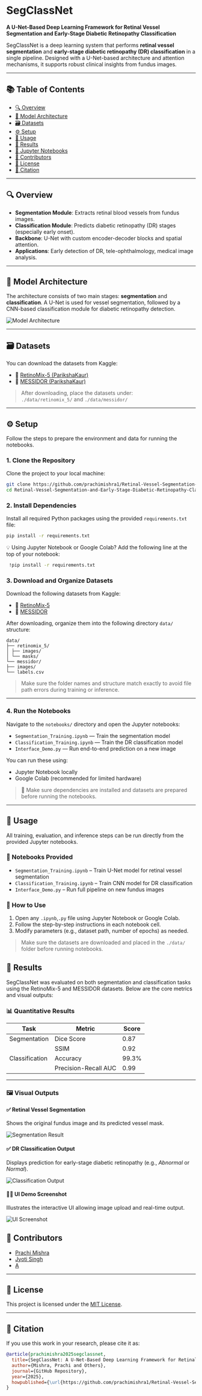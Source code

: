 # SegClassNet

**A U-Net-Based Deep Learning Framework for Retinal Vessel Segmentation and Early-Stage Diabetic Retinopathy Classification**

SegClassNet is a deep learning system that performs **retinal vessel segmentation** and **early-stage diabetic retinopathy (DR) classification** in a single pipeline. Designed with a U-Net-based architecture and attention mechanisms, it supports robust clinical insights from fundus images.

---

## 📚 Table of Contents

- [🔍 Overview](#-overview)
- [🧠 Model Architecture](#-model-architecture)
- [🗃️ Datasets](#️-datasets)
- [⚙️ Setup](#-setup)
- [🚀 Usage](#-usage)
- [🧪 Results](#-results)
- [📓 Jupyter Notebooks](#-jupyter-notebooks)
- [👥 Contributors](#-contributors)
- [📄 License](#-license)
- [📌 Citation](#-citation)
---

## 🔍 Overview

- **Segmentation Module**: Extracts retinal blood vessels from fundus images.
- **Classification Module**: Predicts diabetic retinopathy (DR) stages (especially early onset).
- **Backbone**: U-Net with custom encoder-decoder blocks and spatial attention.
- **Applications**: Early detection of DR, tele-ophthalmology, medical image analysis.

---

## 🧠 Model Architecture

The architecture consists of two main stages: **segmentation** and **classification**. A U-Net is used for vessel segmentation, followed by a CNN-based classification module for diabetic retinopathy detection.

![Model Architecture](./asset/overview_dia..png)

---

## 🗃️ Datasets

You can download the datasets from Kaggle:

- 🔗 [RetinoMix-5 (ParikshaKaur)](https://www.kaggle.com/datasets/parikshakaur/retinomix-5)  
- 🔗 [MESSIDOR (ParikshaKaur)](https://www.kaggle.com/datasets/parikshakaur/messidor)

> After downloading, place the datasets under:  
> `./data/retinomix_5/` and `./data/messidor/`

---

## ⚙️ Setup

Follow the steps to prepare the environment and data for running the notebooks.

### 1. Clone the Repository

Clone the project to your local machine:

```bash
git clone https://github.com/prachimishra1/Retinal-Vessel-Segmentation-and-Early-Stage-Diabetic-Retinopathy-Classification.git
cd Retinal-Vessel-Segmentation-and-Early-Stage-Diabetic-Retinopathy-Classification
```
### 2. Install Dependencies

Install all required Python packages using the provided `requirements.txt` file:

```bash
pip install -r requirements.txt
```
  💡 Using Jupyter Notebook or Google Colab?
Add the following line at the top of your notebook:
```bash
 !pip install -r requirements.txt
```
### 3. Download and Organize Datasets

Download the following datasets from Kaggle:

- 🔗 [RetinoMix‑5](https://www.kaggle.com/datasets/parikshakaur/retinomix-5)
- 🔗 [MESSIDOR](https://www.kaggle.com/datasets/parikshakaur/messidor)

After downloading, organize them into the following directory `data/` structure:
```
data/
├── retinomix_5/
│ ├── images/
│ └── masks/
└── messidor/
├── images/
└── labels.csv
```
> Make sure the folder names and structure match exactly to avoid file path errors during training or inference.

---

### 4. Run the Notebooks

Navigate to the `notebooks/` directory and open the Jupyter notebooks:

- `Segmentation_Training.ipynb` — Train the segmentation model  
- `Classification_Training.ipynb` — Train the DR classification model  
- `Interface_Demo.py` — Run end-to-end prediction on a new image

You can run these using:

- Jupyter Notebook locally  
- Google Colab (recommended for limited hardware)

> 📌 Make sure dependencies are installed and datasets are prepared before running the notebooks.

---

 ## 🚀 Usage

All training, evaluation, and inference steps can be run directly from the provided Jupyter notebooks.

### 🧠 Notebooks Provided

- `Segmentation_Training.ipynb` – Train U-Net model for retinal vessel segmentation  
- `Classification_Training.ipynb` – Train CNN model for DR classification  
- `Interface_Demo.py` – Run full pipeline on new fundus images

### 📌 How to Use

1. Open any `.ipynb`,`.py` file using Jupyter Notebook or Google Colab.
2. Follow the step-by-step instructions in each notebook cell.
3. Modify parameters (e.g., dataset path, number of epochs) as needed.

> Make sure the datasets are downloaded and placed in the `./data/` folder before running notebooks.

## 🧪 Results

SegClassNet was evaluated on both segmentation and classification tasks using the RetinoMix-5 and MESSIDOR datasets. Below are the core metrics and visual outputs:

### 📊 Quantitative Results

| Task              | Metric           | Score     |
|-------------------|------------------|-----------|
| Segmentation      | Dice Score       | 0.87      |
|                   | SSIM             | 0.92      |
| Classification    | Accuracy         | 99.3%     |
|                   | Precision-Recall AUC | 0.99 |

---

### 🖼️ Visual Outputs

#### ✅ Retinal Vessel Segmentation

Shows the original fundus image and its predicted vessel mask.

![Segmentation Result](./asset/Segmentation_Result_2.png)

#### ✅ DR Classification Output

Displays prediction for early-stage diabetic retinopathy (e.g., *Abnormal* or *Normal*).

![Classification Output](./asset/Classification_Result_2.jpeg)

#### 🧑‍💻 UI Demo Screenshot

Illustrates the interactive UI allowing image upload and real-time output.

![UI Screenshot](./asset/UI_Output.jpeg)

## 👥 Contributors

- [Prachi Mishra](https://github.com/prachimishra1)
- [Jyoti Singh](https://github.com/Jyoti2024)
- [A](https://github.com/username)

---
## 📄 License

This project is licensed under the [MIT License](LICENSE).

---

## 📌 Citation

If you use this work in your research, please cite it as:

```bibtex
@article{prachimishra2025segclassnet,
  title={SegClassNet: A U-Net-Based Deep Learning Framework for Retinal Vessel Segmentation and Early-Stage Diabetic Retinopathy Classification},
  author={Mishra, Prachi and Others},
  journal={GitHub Repository},
  year={2025},
  howpublished={\url{https://github.com/prachimishra1/Retinal-Vessel-Segmentation-and-Early-Stage-Diabetic-Retinopathy-Classification}}
}
